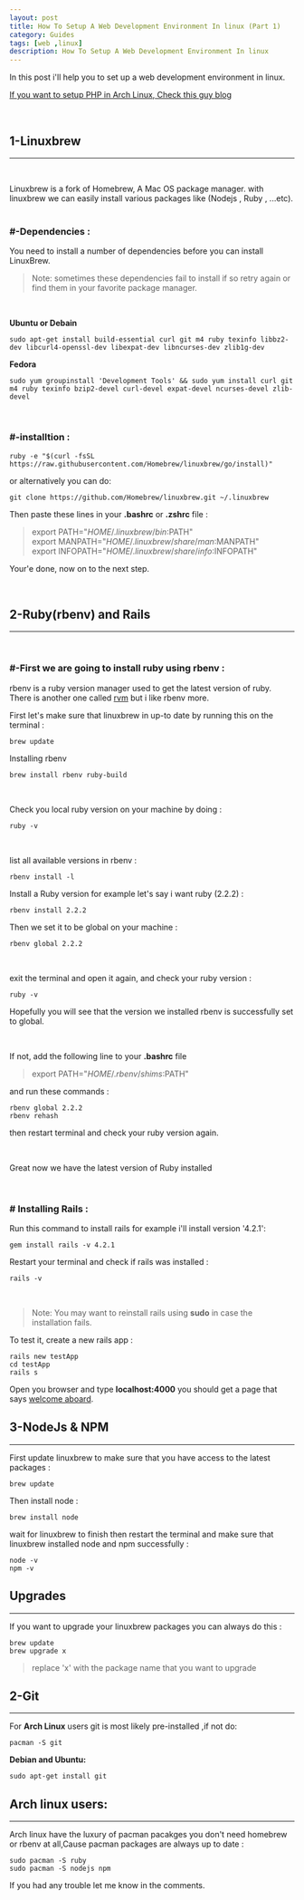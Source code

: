 ```yaml
---
layout: post
title: How To Setup A Web Development Environment In linux (Part 1)
category: Guides
tags: [web ,linux]
description: How To Setup A Web Development Environment In linux
---
```

In this post i'll help you to set up 
a web development environment in linux. 
<!--excerpt-->

 
<a href="http://dominicm.com/?s=php">If you want to setup PHP in Arch Linux, Check this guy blog</a>  

<br />

## 1-Linuxbrew
--- 

<br /> 

Linuxbrew is a fork of Homebrew, A Mac OS package manager.
with linuxbrew we can easily install various packages like (Nodejs , Ruby , ...etc).   
<br />

### #-Dependencies :  
  
You need to install a number of dependencies before you can install LinuxBrew. 

>Note: sometimes these dependencies fail to install if so retry again or find them in your favorite 
package manager.  

<br />

**Ubuntu or Debain**  

	sudo apt-get install build-essential curl git m4 ruby texinfo libbz2-dev libcurl4-openssl-dev libexpat-dev libncurses-dev zlib1g-dev

**Fedora**  

	sudo yum groupinstall 'Development Tools' && sudo yum install curl git m4 ruby texinfo bzip2-devel curl-devel expat-devel ncurses-devel zlib-devel
  
<br />

### #-installtion :  


	ruby -e "$(curl -fsSL https://raw.githubusercontent.com/Homebrew/linuxbrew/go/install)"
  
or alternatively you can do:

	git clone https://github.com/Homebrew/linuxbrew.git ~/.linuxbrew
  
Then paste these lines in your **.bashrc** or **.zshrc** file :

>export PATH="$HOME/.linuxbrew/bin:$PATH"  
export MANPATH="$HOME/.linuxbrew/share/man:$MANPATH"  
export INFOPATH="$HOME/.linuxbrew/share/info:$INFOPATH"

Your'e done, now on to the next step.  
  
<br />  

## 2-Ruby(rbenv) and Rails  
---  

<br /> 

### #-First we are going to install ruby using rbenv :  
rbenv is a ruby version manager used to get the latest version of ruby.  
There is another one called <a href="https://rvm.io/rvm/install" target="_blank">rvm</a> but i like rbenv more.  

First let's make sure that linuxbrew in up-to date by running this on the terminal : 

	brew update

Installing rbenv 

	brew install rbenv ruby-build

<br /> 

Check you local ruby version on your machine by doing :

	ruby -v	

<br /> 

list all available versions in rbenv :
	
	rbenv install -l

Install a Ruby version for example let's say i want ruby (2.2.2) :
	
	rbenv install 2.2.2	

Then we set it to be global on your machine :  

	rbenv global 2.2.2

<br /> 

exit the terminal and open it again, and check your ruby version :  

	ruby -v

Hopefully you will see that the version we installed rbenv is successfully set to global.

<br />

If not, add the following line to your **.bashrc** file

>export PATH="$HOME/.rbenv/shims:$PATH" 

and run these commands :

	rbenv global 2.2.2
	rbenv rehash

then restart terminal and check your ruby version again.

<br />

Great now we have the latest version of Ruby installed  

<br />

### # Installing Rails :

Run this command to install rails for example i'll install version '4.2.1':  

	gem install rails -v 4.2.1

Restart your terminal and check if rails was installed :  
	
	rails -v
<br />  

>Note: You may want to reinstall rails using **sudo** in case the installation fails.

To test it, create a new rails app :  

	rails new testApp
	cd testApp
	rails s

Open you browser and type **localhost:4000** you should get a page that says <a href="http://guides.rubyonrails.org/images/getting_started/rails_welcome.png" target="_blank">welcome aboard</a>.  

## 3-NodeJs & NPM  
---  
First update linuxbrew to make sure that you have access to the latest 
packages :
	
	brew update

Then install node :

	brew install node

wait for linuxbrew to finish then restart the terminal and make sure that 
linuxbrew installed node and npm successfully : 

	node -v
	npm -v		

## Upgrades
---
If you want to upgrade your linuxbrew packages you can always do this :

	brew update
	brew upgrade x

>replace 'x' with the package name that you want to upgrade  

## 2-Git
---
For **Arch Linux** users git is most likely pre-installed ,if 
not do:

	pacman -S git

**Debian and Ubuntu:**

	sudo apt-get install git	


## Arch linux users:
--- 

Arch linux have the luxury of pacman pacakges you don't need homebrew or rbenv at all,Cause pacman packages are always up to date :

	sudo pacman -S ruby
	sudo pacman -S nodejs npm

If you had any trouble let me know in the comments.  